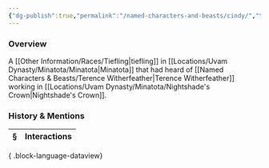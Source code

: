```yaml
---
{"dg-publish":true,"permalink":"/named-characters-and-beasts/cindy/","tags":["NPC"],"updated":"2025-06-10T19:04:24.592+01:00"}
---
```



### Overview
A [[Other Information/Races/Tiefling\|tiefling]] in [[Locations/Uvam Dynasty/Minatota/Minatota\|Minatota]] that had heard of [[Named Characters & Beasts/Terence Witherfeather\|Terence Witherfeather]] working in [[Locations/Uvam Dynasty/Minatota/Nightshade's Crown\|Nightshade's Crown]].

### History & Mentions
| § | Interactions |
| - | ------------ |

{ .block-language-dataview}
